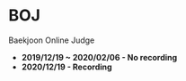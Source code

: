 # BOJ
Baekjoon Online Judge
- **2019/12/19 ~ 2020/02/06 - No recording**
- **2020/12/19 - Recording**
